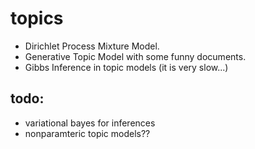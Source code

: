 # topics

* Dirichlet Process Mixture Model.
* Generative Topic Model with some funny documents.
* Gibbs Inference in topic models (it is very slow...)

## todo:

* variational bayes for inferences
* nonparamteric topic models??
